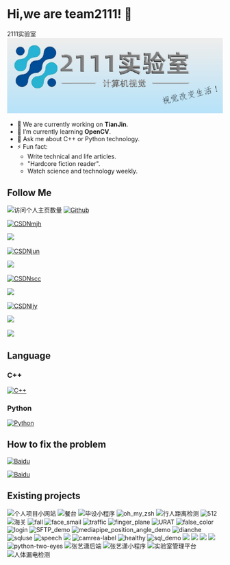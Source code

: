 # Hi,we are team2111! 👋
2111实验室
![](https://github.com/team2111/.github/blob/main/img.png)

- 🔭 We are currently working on **TianJin**.
- 🌱 I’m currently learning **OpenCV**.
- 💬 Ask me about C++ or Python technology.
- ⚡ Fun fact: 
  - Write technical and life articles.
  - "Hardcore fiction reader".
  - Watch science and technology weekly.

## Follow Me
![访问个人主页数量](https://komarev.com/ghpvc/?username=team2111&color=green)
[![Github](https://img.shields.io/github/followers/duktig666?label=Github&style=social)](https://github.com/team2111)

[![CSDNmjh](https://img.shields.io/badge/MJH-CSDN-red)](https://blog.csdn.net/visual_eagle?type=blog)

![](https://stats.justsong.cn/api/csdn?id=visual_eagle&theme=dark)

[![CSDNjun](https://img.shields.io/badge/JUN-CSDN-red)](https://blog.csdn.net/weixin_44868057)

![](https://stats.justsong.cn/api/csdn?id=weixin_44868057&theme=dark)

[![CSDNscc](https://img.shields.io/badge/SCC-CSDN-red)](https://blog.csdn.net/weixin_50153843?spm=1000.2115.3001.5343)

![](https://stats.justsong.cn/api/csdn?id=weixin_50153843&theme=dark)

[![CSDNljy](https://img.shields.io/badge/LJY-CSDN-red)](https://blog.csdn.net/weixin_52051554)

![](https://stats.justsong.cn/api/csdn?id=weixin_52051554&theme=dark)

![](https://visitor-badge.glitch.me/badge?page_id=team2111.readme)

## Language

### C++
[![C++](https://img.shields.io/badge/C%2B%2B-%20-brightgreen)](https://zh.cppreference.com/w/%E9%A6%96%E9%A1%B5)
### Python
[![Python](https://img.shields.io/badge/Python-%20-brightgreen)](https://docs.python.org/zh-cn/3/tutorial/index.html)

## How to fix the problem
[![Baidu](https://img.shields.io/badge/Baidu-%20-blue)](https://www.baidu.com/)

[![Baidu](https://www.baidu.com/img/PCtm_d9c8750bed0b3c7d089fa7d55720d6cf.png)](https://www.baidu.com/)

## Existing projects
![个人项目小网站](https://img.shields.io/badge/django__web__show-%E5%9F%BA%E4%BA%8EDjango%E7%9A%84%E4%B8%AA%E4%BA%BA%E9%A1%B9%E7%9B%AE%E5%B1%95%E7%A4%BA%E7%BD%91%E7%AB%99-blue)
![餐台](https://img.shields.io/badge/food__system-%E5%9F%BA%E4%BA%8EOpenCV%E7%9A%84%E6%99%BA%E6%85%A7%E9%A4%90%E5%8F%B0-red)
![毕设小程序](https://img.shields.io/badge/applet__bishe-%E5%AD%A9%E5%A5%B4%E7%8E%A9%E4%BC%B4%E5%B0%8F%E7%A8%8B%E5%BA%8F-red)
![oh_my_zsh](https://img.shields.io/badge/oh__my__zsh-%E4%BA%91%E6%9C%8D%E5%8A%A1%E5%99%A8%E9%85%8D%E7%BD%AE-blue)
![行人距离检测](https://img.shields.io/badge/person__distance-%E8%A1%8C%E4%BA%BA%E8%B7%9D%E7%A6%BB%E6%A3%80%E6%B5%8B-blue)
![512](https://img.shields.io/badge/face__recognition__512-512%E7%89%B9%E5%BE%81%E7%82%B9-orange)
![海关](https://img.shields.io/badge/haiguan-%E6%B5%B7%E5%85%B3%E9%A1%B9%E7%9B%AE-orange)
![fall](https://img.shields.io/badge/fall__detection-%E8%B7%8C%E5%80%92%E6%A3%80%E6%B5%8B-green)
![face_smail](https://img.shields.io/badge/face__recognition__and__expression__analysis-%E4%BA%BA%E8%84%B8%E8%AF%86%E5%88%AB%2B%E8%A1%A8%E6%83%85%E5%88%86%E6%9E%90-green)
![traffic](https://img.shields.io/badge/traffic__detect%20-%E4%BA%A4%E9%80%9A%E6%A0%87%E8%AF%86%E8%AF%86%E5%88%AB-yellowgreen)
![finger_plane](https://img.shields.io/badge/finger__plane-%E6%89%8B%E5%8A%BF%E6%8E%A7%E5%88%B6-yellowgreen)
![URAT](https://img.shields.io/badge/orange__fire__URAT-%E4%B8%B2%E5%8F%A3%E8%B0%83%E8%AF%95%E5%8A%A9%E6%89%8B-lightgrey)
![false_color](https://img.shields.io/badge/false__color-OpenCV%E4%BC%AA%E5%BD%A9%E8%89%B2-lightgrey)
![login](https://img.shields.io/badge/Qt__login__demo-Qt%E7%99%BB%E5%BD%95demo-yellow)
![SFTP_demo](https://img.shields.io/badge/SFTP__Vectory-%E5%9F%BA%E4%BA%8ESFTP%E5%8D%8F%E8%AE%AE%E7%9A%84%E5%B7%A5%E5%8E%82%E6%96%87%E4%BB%B6%E7%AE%A1%E7%90%86-yellow)
![mediapipe_position_angle_demo](https://img.shields.io/badge/mediapipe__position__angle__demo-%E5%9F%BA%E4%BA%8Emediapipe%E5%B0%86%E9%AA%A8%E9%AA%BC%E5%85%B3%E9%94%AE%E7%82%B9%E6%8F%90%E5%8F%96-brightgreen)
![dianche](https://img.shields.io/static/v1?label=dianche&message=%E7%94%B5%E8%BD%A6%E9%A1%B9%E7%9B%AE&color=blueviolet)
![sqluse](https://img.shields.io/static/v1?label=sqluse&message=%E7%94%B5%E8%BD%A6%E9%A1%B9%E7%9B%AE%E6%95%B0%E6%8D%AE%E5%BA%93%E6%B5%8B%E8%AF%95%E9%83%A8%E5%88%86&color=blueviolet)
![speech](https://img.shields.io/static/v1?label=speech__recognition&message=%E8%AF%AD%E9%9F%B3%E8%AF%86%E5%88%AB&color=9cf)
![](https://img.shields.io/static/v1?label=web__bishe&message=%E5%AD%A9%E5%A5%B4%E7%8E%A9%E4%BC%B4&color=9cf)
![camrea-label](https://img.shields.io/badge/camrea--label-%E5%9C%86%E5%BD%A2label-brightgreen)
![healthy](https://img.shields.io/badge/healthy__code-%E5%81%A5%E5%BA%B7%E7%A0%81%E8%AF%86%E5%88%AB%E7%B3%BB%E7%BB%9F-brightgreen)
![sql_demo](https://img.shields.io/badge/Qt__sql__demo-Qt%E7%9A%84%E6%95%B0%E6%8D%AE%E5%BA%93%E7%9A%84demo-yellowgreen)
![](https://img.shields.io/static/v1?label=Sport__user&message=%E5%9F%BA%E4%BA%8E%E8%AE%A1%E7%AE%97%E6%9C%BA%E8%A7%86%E8%A7%89%E7%9A%84%E4%BD%93%E6%B5%8B%E6%B5%8B%E8%AF%84%E6%89%93%E5%88%86%E7%B3%BB%E7%BB%9F%E7%94%A8%E6%88%B7%E7%AB%AF&color=blueviolet)
![](https://img.shields.io/static/v1?label=Sport__admin&message=%E5%9F%BA%E4%BA%8E%E8%AE%A1%E7%AE%97%E6%9C%BA%E8%A7%86%E8%A7%89%E7%9A%84%E4%BD%93%E6%B5%8B%E6%B5%8B%E8%AF%84%E6%89%93%E5%88%86%E7%B3%BB%E7%BB%9F%E7%AE%A1%E7%90%86%E7%AB%AF&color=blueviolet)
![](https://img.shields.io/badge/smart__classroom__user-%E6%99%BA%E6%85%A7%E6%95%99%E5%AE%A4%E7%94%A8%E6%88%B7%E7%AB%AF-blue)
![](https://img.shields.io/badge/smart__classroom__admin-%E6%99%BA%E6%85%A7%E6%95%99%E5%AE%A4%E7%AE%A1%E7%90%86%E7%AB%AF-blue)
![python-two-eyes](https://img.shields.io/badge/binocular--camera--Python-%E5%8F%8C%E7%9B%AE%E6%B5%8B%E8%B7%9D-green)
![张艺潇后端](https://img.shields.io/badge/QT----msql-%E9%A4%90%E7%9B%98%E6%A3%80%E6%B5%8B%E5%90%8E%E7%AB%AF-yellow)
![张艺潇小程序](https://img.shields.io/badge/vx--applet-%E5%BE%AE%E4%BF%A1%E5%89%8D%E5%90%8E%E7%AB%AF%E5%88%86%E7%A6%BBdemo-orange)
![实验室管理平台](https://img.shields.io/badge/experiment__manager-实验室管理平台-green)
![人体漏电检测](https://img.shields.io/badge/Human_leakage-人体漏电检测-blue)
